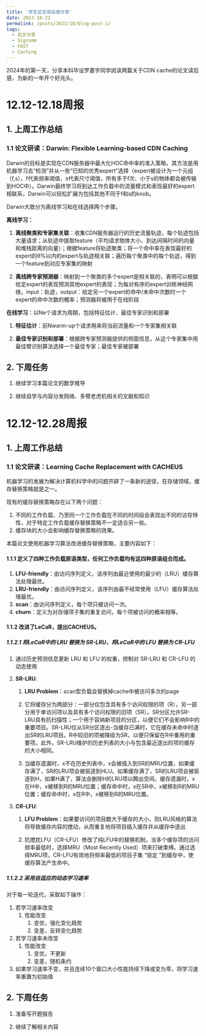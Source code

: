 ```yaml
---
title: '学生论文读后感分享'
date: 2023-10-22
permalink: /posts/2023/10/blog-post-1/
tags:
  - 论文分享
  - Sigcomm
  - FAST
  - Caching 
---
```


2024年的第一天，分享本科毕设罗嘉宇同学阅读两篇关于CDN cache的论文读后感，为新的一年开个好兆头。


# 12.12-12.18周报

## 1. 上周工作总结

### 1.1 论文研读：Darwin: Flexible Learning-based CDN Caching


Darwin的目标是实现在CDN服务器中最大化HOC命中率的准入策略，其方法是用机器学习去“检测”并从一些“已知的优秀expert”选择（expert被设计为一个元组（f,s），f代表频率阈值，s代表尺寸阈值，所有多于f次、小于s的物体都会被传输到HOC中）。Darwin最终学习将到达工作负载中的流量模式和表现最好的expert相联系，Darwin可以轻松扩展为包括其他不同于f和s的knob。

Darwin大致分为离线学习和在线选择两个步骤。

**离线学习：**

1. **离线聚类和专家集关联**：收集CDN服务器运行的历史流量轨迹，每个轨迹包括大量请求；从轨迹中提取feature（平均请求物体大小、到达间隔时间的向量和堆栈距离的向量）；根据feature将轨迹聚类；将一个命中率在表现最好的expert的θ%以内的expert与轨迹相关联；遍历每个聚类中的每个轨迹，得到一个feature到对应专家集的映射

2. **离线跨专家预测器**：映射到一个聚类的多个expert是相关联的，表明可以根据给定expert的表现预测其他expert的表现；为每对有序的expert训练神经网络，input：轨迹，output：给定另一个expert的命中/未命中次数时一个expert的命中次数的概率；预测器将被用于在线阶段

**在线学习**：以Ne个请求为周期，包括特征估计、最佳专家识别和部署

1. **特征估计**：前Nwarm-up个请求用来将当前流量和一个专家集相关联

2. **最佳专家识别和部署**：根据跨专家预测器提供的侧面信息，从这个专家集中用最佳臂识别算法选择一个最佳专家；最佳专家被部署

## 2. 下周任务

1. 继续学习本篇论文的数学推导

2. 继续自学与内容分发网络、多臂老虎机相关的文献和知识


# 12.12-12.28周报

## 1. 上周工作总结

### 1.1 论文研读：Learning Cache Replacement with CACHEUS


机器学习的发展为解决计算机科学中的问题开辟了一条新的途径，在存储领域，缓存替换策略就是之一。

现有的缓存替换策略存在以下两个问题：

1) 不同的工作负载、乃至同一个工作负载在不同的时间段会表现出不同的访存特性，对于特定工作负载缓存替换策略不一定适合另一些。
2) 缓存块的大小会影响缓存替换策略的效果。

本篇论文使用机器学习算法改进缓存替换策略，主要内容如下：

#### 1.1.1 定义了四种工作负载原语类型，任何工作负载均有这四种原语组合而成。

1) **LFU-friendly**：由访问序列定义，该序列由最近使用的最少的（LRU）缓存算法处理最优。
2) **LRU-friendly**：由访问序列定义，该序列由最不经常使用（LFU）缓存算法处理最优。
3) **scan**：由访问序列定义，每个项只被访问一次。
4) **churn**：定义为对存储项子集的重复访问，每个项被访问的概率相等。

#### 1.1.2 改进了LeCaR，提出CACHEUS。
##### 1.1.2.1 将LeCaR中的 LRU 替换为 SR-LRU，将LeCaR中的 LFU 替换为 CR-LFU

1) 通过历史预测信息更新 LRU 和 LFU 的权重，控制对 SR-LRU 和 CR-LFU 的动态使用

2) **SR-LRU**:

    1) **LRU Problem**：scan型负载会替换掉cache中被访问多次的page

    2) 它将缓存分为两部分：一部分仅包含具有多个访问权限的项（R），另一部分用于单访问项以及具有多个访问权限的旧项（SR）。SR分区允许SR-LRU具有抗扫描性；一个用于容纳新项目的分区，以便它们不会影响R中的重要项目。SR-LRU仅从SR分区逐出-当缓存已满时，它在缓存未命中时逐出SR的LRU项目。R中较旧的项被降级为SR，以便只保留在R中重用的重要项。此外，SR-LRU维护的历史列表的大小与包含最近逐出的项的缓存的大小相同。

    3) 当缓存遗漏时，x不在历史列表中，x会被插入到SR的MRU位置，如果缓存满了，SR的LRU项会被驱逐到HLU。如果缓存满了，SR的LRU项会被驱逐到H，如果H满了，算法会删除H的LRU项以腾出空间。缓存遗漏时，x在H中，x被移到R的MRU位置；缓存命中时，x在SR中，x被移到R的MRU位置；缓存命中时，x在R中，x被移到R的MRU位置。

3) **CR-LFU**:

    1) **LFU Problem**：如果要访问的项目数大于缓存的大小，则LRU风格的算法将导致缓存内容的搅动，从而重复地将项目插入缓存并从缓存中逐出

    2) 抗搅扰LFU（CR-LFU）修改了纯LFU中的替换机制，当多个缓存项的访问频率最低时，选择MRU（Most Recently Used）项来打破束缚。通过选择MRU项，CR-LFU有效地将频率最低的项目子集 “锁定 “到缓存中，使 缓存算法产生命中。

##### 1.1.2.2 采用自适应的动态学习速率

对于每一轮迭代，采取如下操作：

1) 若学习速率改变
    1) 性能改变
        1) 变优，强化变化趋势
        2) 变差，反转变化趋势
2) 若学习速率未改变
    1) 性能改变
        1) 变优，不更新
        2) 变差，随机条约
3) 如果学习速率不变，并且连续10个窗口大小性能持续下降或变为零，将学习速率重置为初始值


## 2. 下周任务

1. 准备写开题报告

2. 继续了解相关内容
